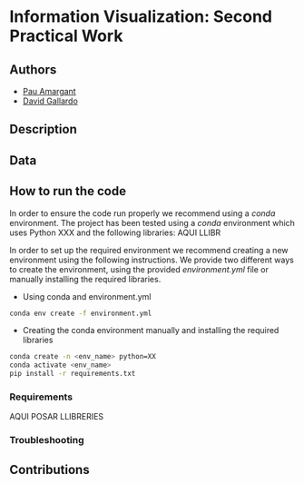 # Information Visualization: Second Practical Work

## Authors
- [Pau Amargant](github.com/pamargant)
- [David Gallardo](github.com/dagallgit)
  
## Description


## Data


## How to run the code
In order to ensure the code run properly we recommend using a *conda* environment. The project has been tested using a *conda* environment which uses Python XXX and the following libraries:
AQUI LLIBR

In order to set up the required environment we recommend creating a new environment using the following instructions. We provide two different ways to create the environment, using the provided *environment.yml* file or manually installing the required libraries.
- Using conda and environment.yml
```bash
conda env create -f environment.yml
```
- Creating the conda environment manually and installing the required libraries
```bash
conda create -n <env_name> python=XX
conda activate <env_name>
pip install -r requirements.txt
```



### Requirements
AQUI POSAR LLIBRERIES



### Troubleshooting


## Contributions

